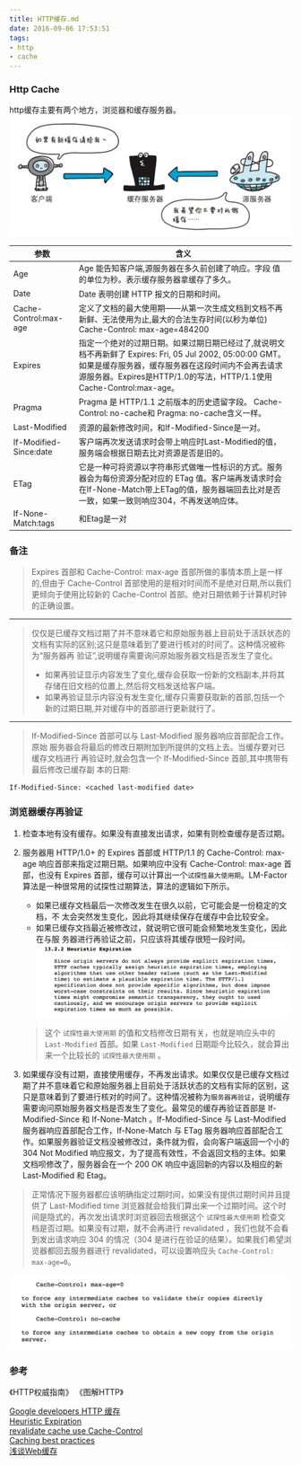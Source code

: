 ```yaml
---
title: HTTP缓存.md
date: 2016-09-06 17:53:51
tags: 
- http
- cache
---
```

### Http Cache
http缓存主要有两个地方，浏览器和缓存服务器。
![](/images/QQ20160906-0@2x.jpg)

|          参数          |                                                 含义                                        |
| ---------------------- | ---------------------------------------------------------------------------------------------------- |
| Age                    | Age 能告知客户端,源服务器在多久前创建了响应。字段 值的单位为秒。表示缓存服务器拿缓存了多久。      |
| Date                   | Date 表明创建 HTTP 报文的日期和时间。                      |
| Cache-Control:max-age  | 定义了文档的最大使用期——从第一次生成文档到文档不再新鲜、无法使用为止,最大的合法生存时间(以秒为单位) Cache-Control: max-age=484200     |
| Expires                | 指定一个绝对的过期日期。如果过期日期已经过了,就说明文档不再新鲜了 Expires: Fri, 05 Jul 2002, 05:00:00 GMT。如果是缓存服务器，缓存服务器在这段时间内不会再去请求源服务器。Expires是HTTP/1.0的写法，HTTP/1.1使用Cache-Control:max-age。 |
| Pragma                 | Pragma 是 HTTP/1.1 之前版本的历史遗留字段。 Cache-Control: no-cache和  Pragma: no-cache含义一样。  |
| Last-Modified          | 资源的最新修改时间，和If-Modified-Since是一对。          |
| If-Modified-Since:date | 客户端再次发送请求时会带上响应时Last-Modified的值，服务端会根据日期去比对资源是否是旧的。    |
| ETag                   | 它是一种可将资源以字符串形式做唯一性标识的方式。服务器会为每份资源分配对应的 ETag 值。客户端再发请求时会在If-None-Match带上ETag的值，服务器端回去比对是否一致，如果一致则响应304，不再发送响应体。                                    |
| If-None-Match:tags     | 和Etag是一对   |

### 备注

> Expires 首部和 Cache-Control: max-age 首部所做的事情本质上是一样的,但由于 Cache-Control 首部使用的是相对时间而不是绝对日期,所以我们更倾向于使用比较新的 Cache-Control 首部。绝对日期依赖于计算机时钟的正确设置。

------------------

> 仅仅是已缓存文档过期了并不意味着它和原始服务器上目前处于活跃状态的文档有实际的区别;这只是意味着到了要进行核对的时间了。这种情况被称为“服务器再 验证”,说明缓存需要询问原始服务器文档是否发生了变化。
> * 如果再验证显示内容发生了变化,缓存会获取一份新的文档副本,并将其存储在旧文档的位置上,然后将文档发送给客户端。
> * 如果再验证显示内容没有发生变化,缓存只需要获取新的首部,包括一个新的过期日期,并对缓存中的首部进行更新就行了。

----------

> If-Modified-Since 首部可以与 Last-Modified 服务器响应首部配合工作。原始 服务器会将最后的修改日期附加到所提供的文档上去。当缓存要对已缓存文档进行 再验证时,就会包含一个 If-Modified-Since 首部,其中携带有最后修改已缓存副 本的日期:
```
If-Modified-Since: <cached last-modified date>
```

### 浏览器缓存再验证

1. 检查本地有没有缓存。如果没有直接发出请求，如果有则检查缓存是否过期。

2. 服务器用 HTTP/1.0+ 的 Expires 首部或 HTTP/1.1 的 Cache-Control: max-age 响应首部来指定过期日期。如果响应中没有 Cache-Control: max-age 首部，也没有 Expires 首部，缓存可以计算出一个`试探性最大使用期`。LM-Factor 算法是一种很常用的试探性过期算法，算法的逻辑如下所示。
    - 如果已缓存文档最后一次修改发生在很久以前，它可能会是一份稳定的文档，不 太会突然发生变化，因此将其继续保存在缓存中会比较安全。
    - 如果已缓存文挡最近被修改过，就说明它很可能会频繁地发生变化，因此在与服 务器进行再验证之前，只应该将其缓存很短一段时间。  
    [![](/images/QQ20170505-140727@2x.jpg)](https://tools.ietf.org/html/rfc2616#section-13.2.2)
    > 这个 `试探性最大使用期` 的值和文档修改日期有关，也就是响应头中的 `Last-Modified` 首部。如果 `Last-Modified` 日期距今比较久，就会算出来一个比较长的 `试探性最大使用期` 。

3. 如果缓存没有过期，直接使用缓存，不再发出请求。如果仅仅是已缓存文档过期了并不意味着它和原始服务器上目前处于活跃状态的文档有实际的区别，这只是意味着到了要进行核对的时间了。这种情况被称为`服务器再验证`，说明缓存需要询问原始服务器文档是否发生了变化。最常见的缓存再验证首部是 If-Modified-Since 和 If-None-Match 。If-Modified-Since 与 Last-Modified 服务器响应首部配合工作，If-None-Match 与 ETag 服务器响应首部配合工作。如果服务器验证文档没被修改过，条件就为假，会向客户端返回一个小的 304 Not Modified 响应报文，为了提高有效性，不会返回文档的主体。如果文档呗修改了，服务器会在一个 200 OK 响应中返回新的内容以及相应的新 Last-Modified 和 Etag。

> 正常情况下服务器都应该明确指定过期时间，如果没有提供过期时间并且提供了 Last-Modified time 浏览器就会给我们算出来一个过期时间。这个时间是隐式的，再次发出请求时浏览器回去根据这个 `试探性最大使用期` 检查文档是否过期。如果没有过期，就不会再进行 revalidated ，我们也就不会看到发出请求响应 304 的情况（304 是进行在验证的结果）。如果我们希望浏览器都回去服务器进行 revalidated，可以设置响应头 `Cache-Control: max-age=0`。

[![](/images/QQ20170505-142938@2x.jpg)](https://tools.ietf.org/html/rfc2616#section-13.2.6)


### 参考
《HTTP权威指南》 《图解HTTP》

[Google developers HTTP 缓存](https://developers.google.com/web/fundamentals/performance/optimizing-content-efficiency/http-caching?hl=zh-cn)    
[Heuristic Expiration](https://tools.ietf.org/html/rfc2616#section-13.2.2)   
[revalidate cache use Cache-Control](https://www.w3.org/Protocols/rfc2616/rfc2616-sec13.html#sec13.2.6)   
[Caching best practices](https://jakearchibald.com/2016/caching-best-practices/)     
[浅谈Web缓存](http://www.alloyteam.com/2016/03/discussion-on-web-caching/)
